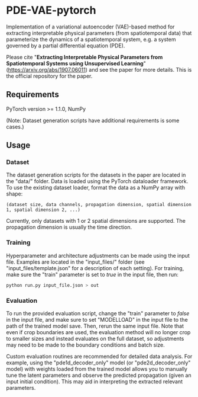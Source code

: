 # PDE-VAE-pytorch

Implementation of a variational autoencoder (VAE)-based method for extracting interpretable physical parameters (from spatiotemporal data) that parameterize the dynamics of a spatiotemporal system, e.g. a system governed by a partial differential equation (PDE).

Please cite "**Extracting Interpretable Physical Parameters from Spatiotemporal Systems using Unsupervised Learning**" (https://arxiv.org/abs/1907.06011) and see the paper for more details. This is the official repository for the paper.

## Requirements
PyTorch version >= 1.1.0, NumPy

(Note: Dataset generation scripts have additional requirements is some cases.)

## Usage
### Dataset
The dataset generation scripts for the datasets in the paper are located in the "data/" folder. Data is loaded using the PyTorch dataloader framework. To use the existing dataset loader, format the data as a NumPy array with shape:

```
(dataset size, data channels, propagation dimension, spatial dimension 1, spatial dimension 2, ...)
```
Currently, only datasets with 1 or 2 spatial dimensions are supported. The propagation dimension is usually the time direction.

### Training
Hyperparameter and architecture adjustments can be made using the input file. Examples are located in the "input\_files/" folder (see "input\_files/template.json" for a description of each setting). For training, make sure the "train" parameter is set to *true* in the input file, then run:

```bash
python run.py input_file.json > out
```

### Evaluation
To run the provided evaluation script, change the "train" parameter to *false* in the input file, and make sure to set "MODELLOAD" in the input file to the path of the trained model save. Then, rerun the same input file. Note that even if crop boundaries are used, the evaluation method will no longer crop to smaller sizes and instead evaluates on the full dataset, so adjustments may need to be made to the boundary conditions and batch size.

Custom evaluation routines are recommended for detailed data analysis. For example, using the "pde1d_decoder_only" model (or "pde2d_decoder_only" model) with weights loaded from the trained model allows you to manually tune the latent parameters and observe the predicted propagation (given an input initial condition). This may aid in interpreting the extracted relevant parameters.
